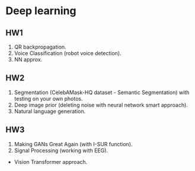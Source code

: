 # Deep learning

## HW1

1. QR backpropagation.
2. Voice Classification (robot voice detection).
3. NN approx.

## HW2

1. Segmentation (CelebAMask-HQ dataset - Semantic Segmentation) with testing on your own photos.
2. Deep image prior (deleting noise with neural network smart approach).
3. Natural language generation.

## HW3

1. Making GANs Great Again (with I-SUR function).
2. Signal Processing (working with EEG).
* Vision Transformer approach.
